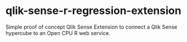# qlik-sense-r-regression-extension
Simple proof of concept Qlik Sense Extension to connect a Qlik Sense hypercube to an Open CPU R web service.
